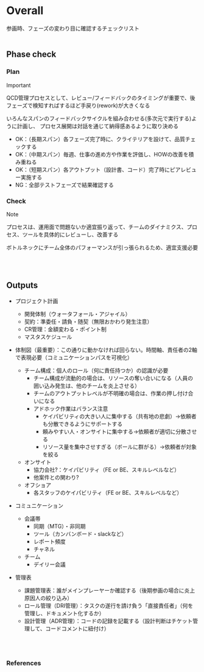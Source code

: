 # Overall
参画時、フェーズの変わり目に確認するチェックリスト
<br><br>

## Phase check
### Plan
> [!IMPORTANT] 
> QCD管理プロセスとして、レビュー/フィードバックのタイミングが重要で、後フェーズで検知すればするほど手戻り(rework)が大きくなる
>
> いろんなスパンのフィードバックサイクルを組み合わせる(多次元で実行する)ように計画し、
プロセス展開は対話を通じて納得感あるように取り決める
> 
> - OK：（長期スパン）各フェーズ完了時に、クライテリアを設けて、品質チェックする
> - OK：（中期スパン）毎週、仕事の進め方や作業を評価し、HOWの改善を積み重ねる
> - OK：（短期スパン）各アウトプット（設計書、コード）完了時にピアレビュー実施する
> - NG：全部テストフェーズで結果確認する

### Check
> [!NOTE] 
> プロセスは、運用面で問題ないか適宜振り返って、チームのダイナミクス、プロセス、ツールを具体的にレビューし、改善する
>
> ボトルネックにチーム全体のパフォーマンスが引っ張られるため、適宜支援必要

<br><br>

## Outputs
- プロジェクト計画
  - 開発体制（ウォータフォール・アジャイル）
  - 契約：準委任・請負・随契（無限おかわり発生注意）
  - CR管理：金額変わる・ポイント制
  - マスタスケジュール

- 体制図（最重要）：この通りに動かなければ回らない。時間軸、責任者の2軸で表現必要（コミュニケーションパスを可視化）
  - チーム構成：個人のロール（何に責任持つか）の認識が必要
    - チーム構成が流動的の場合は、リソースの奪い合いになる（人員の囲い込み発生は、他のチームを炎上させる）
    - チームのアウトプットレベルが不明確の場合は、作業の押し付け合いになる
    - アドホック作業はバランス注意
      - ケイパビリティの大きい人に集中する（共有地の悲劇）→依頼者も分散できるようにサポートする
      - 頼みやすい人・オンサイトに集中する→依頼者が適切に分散させる
      - リソース量を集中させすぎる（ボールに群がる）→依頼者が対象を絞る
  - オンサイト
    - 協力会社?：ケイパビリティ（FE or BE、スキルレベルなど）
    - 他案件との関わり?
  - オフショア
    - 各スタッフのケイパビリティ（FE or BE、スキルレベルなど）

- コミュニケーション
  - 会議帯
    - 同期（MTG）・非同期
    - ツール（カンバンボード・slackなど）
    - レポート頻度
    - チャネル
  - チーム
    - デイリー会議

- 管理表
  - 課題管理表：誰がメインプレーヤーか確認する（後期参画の場合に炎上原因人の絞り込み）
  - ロール管理（DRI管理）：タスクの遂行を請け負う「直接責任者」（何を管理し、ドキュメント化するか）
  - 設計管理（ADR管理）：コードの記録を記載する（設計判断はチケット管理して、コードコメントに紐付け）

<br><br>
### References

